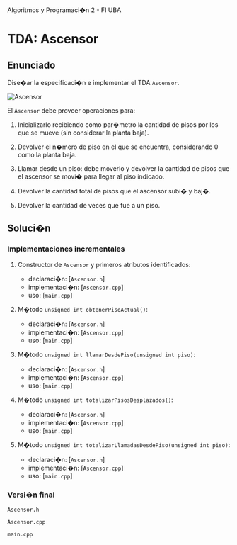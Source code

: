 Algoritmos y Programaci�n 2 - FI UBA

# TDA: Ascensor

## Enunciado

Dise�ar la especificaci�n e implementar el TDA `Ascensor`. 

![Ascensor][ascensor]

El `Ascensor` debe proveer operaciones para:

1. Inicializarlo recibiendo como par�metro la cantidad de pisos por los que se 
mueve (sin considerar la planta baja).

2. Devolver el n�mero de piso en el que se encuentra, considerando 0 como la planta baja.

3. Llamar desde un piso: debe moverlo y devolver la cantidad de pisos que el ascensor se movi� 
para llegar al piso indicado. 

4. Devolver la cantidad total de pisos que el ascensor subi� y baj�.

5. Devolver la cantidad de veces que fue a un piso.

## Soluci�n

### Implementaciones incrementales

1. Constructor de `Ascensor` y primeros atributos identificados:
    * declaraci�n: [`Ascensor.h`]
    * implementaci�n: [`Ascensor.cpp`]
    * uso: [`main.cpp`]

2. M�todo `unsigned int obtenerPisoActual()`:
    * declaraci�n: [`Ascensor.h`]
    * implementaci�n: [`Ascensor.cpp`]
    * uso: [`main.cpp`]

3. M�todo `unsigned int llamarDesdePiso(unsigned int piso)`:
    * declaraci�n: [`Ascensor.h`]
    * implementaci�n: [`Ascensor.cpp`]
    * uso: [`main.cpp`]

4. M�todo `unsigned int totalizarPisosDesplazados()`:
    * declaraci�n: [`Ascensor.h`]
    * implementaci�n: [`Ascensor.cpp`]
    * uso: [`main.cpp`]

4. M�todo `unsigned int totalizarLlamadasDesdePiso(unsigned int piso)`:
    * declaraci�n: [`Ascensor.h`]
    * implementaci�n: [`Ascensor.cpp`]
    * uso: [`main.cpp`]


### Versi�n final

`Ascensor.h`

`Ascensor.cpp`

`main.cpp`


[ascensor]: https://upload.wikimedia.org/wikipedia/commons/thumb/6/6d/Feature_elevators.svg/200px-Feature_elevators.svg.png "Ascensor"
